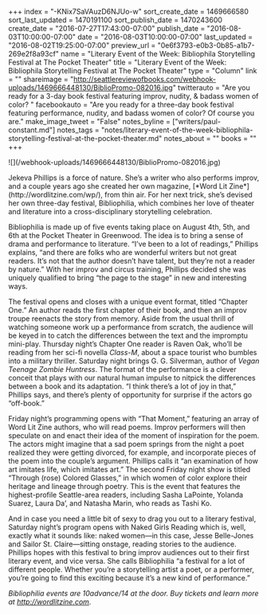 +++
index = "-KNix7SaVAuzD6NJUo-w"
sort_create_date = 1469666580
sort_last_updated = 1470191100
sort_publish_date = 1470243600
create_date = "2016-07-27T17:43:00-07:00"
publish_date = "2016-08-03T10:00:00-07:00"
date = "2016-08-03T10:00:00-07:00"
last_updated = "2016-08-02T19:25:00-07:00"
preview_url = "0e6f3793-e0b3-0b85-a1b7-269e2f8a93cf"
name = "Literary Event of the Week: Bibliophila Storytelling Festival at The Pocket Theater"
title = "Literary Event of the Week: Bibliophila Storytelling Festival at The Pocket Theater"
type = "Column"
link = ""
shareimage = "http://seattlereviewofbooks.com/webhook-uploads/1469666448130/BiblioPromo-082016.jpg"
twitterauto = "Are you ready for a 3-day book festival featuring improv, nudity, & badass women of color? "
facebookauto = "Are you ready for a three-day book festival featuring performance, nudity, and badass women of color? Of course you are."
make_image_tweet = "False"
notes_byline = ["writers/paul-constant.md"]
notes_tags = "notes/literary-event-of-the-week-bibliophila-storytelling-festival-at-the-pocket-theater.md"
notes_about = ""
books = ""
+++
<p class="image">![](/webhook-uploads/1469666448130/BiblioPromo-082016.jpg)</p>
Jekeva Phillips is a force of nature. She’s a writer who also performs improv, and a couple years ago she created her own magazine, [*Word Lit Zine*](http://wordlitzine.com/wp/), from thin air. For her next trick, she’s devised her own three-day festival, Bibliophilia, which combines her love of theater and literature into a cross-disciplinary storytelling celebration.

Bibliophilia is made up of five events taking place on August 4th, 5th, and 6th at the Pocket Theater in Greenwood. The idea is to bring a sense of drama and performance to literature. “I’ve been to a lot of readings,” Phillips explains, “and there are folks who are wonderful writers but not great readers. It’s not that the author doesn’t have talent, but they’re not a reader by nature.” With her improv and circus training, Phillips decided she was uniquely qualified to bring “the page to the stage” in new and interesting ways.

The festival opens and closes with a unique event format, titled “Chapter One.” An author reads the first chapter of their book, and then an improv troupe reenacts the story from memory. Aside from the usual thrill of watching someone work up a performance from scratch, the audience will be keyed in to catch the differences between the text and the impromptu mini-play. Thursday night’s Chapter One reader is Raven Oak, who’ll be reading from her sci-fi novella *Class-M*, about a space tourist who bumbles into a military thriller. Saturday night brings G. G. Silverman, author of *Vegan Teenage Zombie Huntress*. The format of the performance is a clever conceit that plays with our natural human impulse to nitpick the differences between a book and its adaptation. “I think there’s a lot of joy in that,” Phillips says, and there’s plenty of opportunity for surprise if the actors go “off-book.”

Friday night’s programming opens with “That Moment,” featuring an array of Word Lit Zine authors, who will read poems. Improv performers will then speculate on and enact their idea of the moment of inspiration for the poem. The actors might imagine that a sad poem springs from the night a poet realized they were getting divorced, for example, and incorporate pieces of the poem into the couple’s argument. Phillips calls it “an examination of how art imitates life, which imitates art.” The second Friday night show is titled “Through (rose) Colored Glasses,” in which women of color explore their heritage and lineage through poetry. This is the event that features the highest-profile Seattle-area readers, including Sasha LaPointe, Yolanda Suarez, Laura Da’, and Natasha Marin, who reads as Tashi Ko. 

And in case you need a little bit of sexy to drag you out to a literary festival, Saturday night’s program opens with Naked Girls Reading which is, well, exactly what it sounds like: naked women—in this case, Jesse Belle-Jones and Sailor St. Claire—sitting onstage, reading stories to the audience.  Phillips hopes with this festival to bring improv audiences out to their first literary event, and vice versa. She calls Bibliophilia “a festival for a lot of different people. Whether you’re a storytelling artist a poet, or a performer, you’re going to find this exciting because it’s a new kind of performance.” 

*Bibliophilia events are $10 advance/$14 at the door. Buy tickets and learn more at http://wordlitzine.com*.
